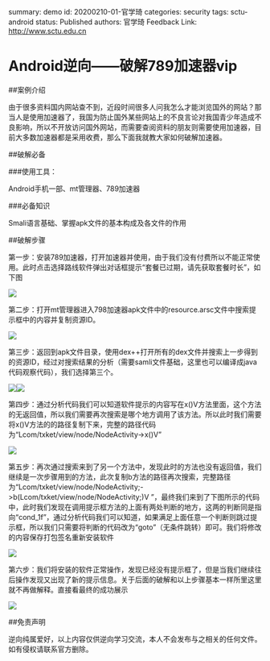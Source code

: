 summary: demo
id: 20200210-01-官学琦
categories: security
tags: sctu-android
status: Published 
authors: 官学琦
Feedback Link: http://www.sctu.edu.cn

# Android逆向——破解789加速器vip

##案例介绍

由于很多资料国内网站查不到，近段时间很多人问我怎么才能浏览国外的网站？那当人是使用加速器了，我国为防止国外某些网站上的不良言论对我国青少年造成不良影响，所以不开放访问国外网站，而需要查阅资料的朋友则需要使用加速器，目前大多数加速器都是采用收费，那么下面我就教大家如何破解加速器。

##破解必备

###使用工具：

Android手机一部、mt管理器、789加速器

###必备知识

Smali语言基础、掌握apk文件的基本构成及各文件的作用

##破解步骤

第一步：安装789加速器，打开加速器并使用，由于我们没有付费所以不能正常使用。此时点击选择路线软件弹出对话框提示“套餐已过期，请先获取套餐时长”，如下图

![](assets/20200210-01-官学琦-01.jpg)

第二步：打开mt管理器进入798加速器apk文件中的resource.arsc文件中搜索提示框中的内容并复制资源ID。

![](assets/20200210-01-官学琦-02.jpg)

第三步：返回到apk文件目录，使用dex++打开所有的dex文件并搜索上一步得到的资源ID，经过对搜索结果的分析（需要samli文件基础，这里也可以编译成java代码观察代码），我们选择第三个。

![](assets/20200210-01-官学琦-03.jpg)![](assets/20200210-01-官学琦-04.jpg)

第四步：通过分析代码我们可以知道软件提示的内容写在x()V方法里面，这个方法的无返回值，所以我们需要再次搜索是哪个地方调用了该方法。所以此时我们需要将x()V方法的的路径复制下来，完整的路径代码为“Lcom/txket/view/node/NodeActivity->x()V”

![](assets/20200210-01-官学琦-05.jpg)

第五步：再次通过搜索来到了另一个方法中，发现此时的方法也没有返回值，我们继续是一次步骤用到的方法，此次复制b方法的路径再次搜索，完整路径为“Lcom/txket/view/node/NodeActivity;->b(Lcom/txket/view/node/NodeActivity;)V ”，最终我们来到了下图所示的代码中，此时我们发现在调用提示框方法的上面有两处判断的地方，这两的判断同是指向“cond_1f”，通过分析代码我们可以知道，如果满足上面任意一个判断则跳过提示框，所以我们只需要将判断的代码改为“goto”（无条件跳转）即可。我们将修改的内容保存打包签名重新安装软件

![](assets/20200210-01-官学琦-06.jpg)

第六步：我们将安装的软件正常操作，发现已经没有提示框了，但是当我们继续往后操作发现又出现了新的提示信息。关于后面的破解和以上步骤基本一样所里这里就不再做解释。直接看最终的成功展示

![](assets/20200210-01-官学琦-07.jpg)

##免责声明

逆向纯属爱好，以上内容仅供逆向学习交流，本人不会发布与之相关的任何文件。如有侵权请联系官方删除。




